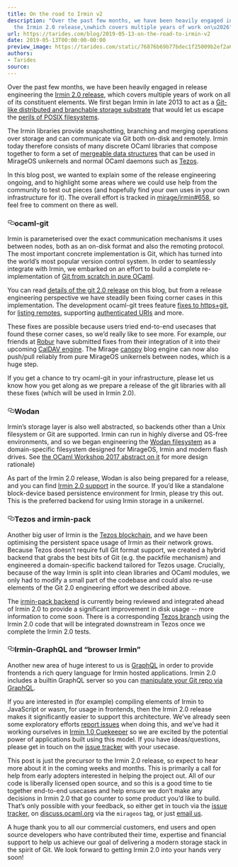 ```yaml
---
title: On the road to Irmin v2
description: "Over the past few months, we have been heavily engaged in release\nengineering
  the Irmin 2.0 release,\nwhich covers multiple years of work on\u2026"
url: https://tarides.com/blog/2019-05-13-on-the-road-to-irmin-v2
date: 2019-05-13T00:00:00-00:00
preview_image: https://tarides.com/static/76876b69b77bdec1f25009b2ef2a6d33/ed333/tree_canopy2.jpg
authors:
- Tarides
source:
---
```


<p>Over the past few months, we have been heavily engaged in release
engineering the <a href="https://github.com/mirage/irmin/issues/658">Irmin 2.0 release</a>,
which covers multiple years of work on all of its constituent
elements. We first began Irmin in late 2013 to act as a
<a href="https://mirage.io/blog/introducing-irmin">Git-like distributed and branchable storage substrate</a>
that would let us escape the <a href="https://www.cl.cam.ac.uk/~pes20/SOSP15-paper102-submitted.pdf">perils of POSIX filesystems</a>.</p>
<p>The Irmin libraries provide snapshotting, branching and merging
operations over storage and can communicate via Git both on-disk and
remotely. Irmin today therefore consists of many discrete OCaml
libraries that compose together to form a set of <a href="https://blog.acolyer.org/2015/01/14/mergeable-persistent-data-structures/">mergeable data structures</a>
that can be used in MirageOS unikernels and normal OCaml daemons such
as <a href="http://tezos.com">Tezos</a>.</p>
<p>In this blog post, we wanted to explain some of the release
engineering ongoing, and to highlight some areas where we could use
help from the community to test out pieces (and hopefully find your
own uses in your own infrastructure for it).  The overall effort is
tracked in <a href="https://github.com/mirage/irmin/issues/658">mirage/irmin#658</a>, so
feel free to comment on there as well.</p>
<h3 style="position:relative;"><a href="https://tarides.com/feed.xml#ocaml-git" aria-label="ocaml git permalink" class="anchor before"><svg aria-hidden="true" focusable="false" height="16" version="1.1" viewbox="0 0 16 16" width="16"><path fill-rule="evenodd" d="M4 9h1v1H4c-1.5 0-3-1.69-3-3.5S2.55 3 4 3h4c1.45 0 3 1.69 3 3.5 0 1.41-.91 2.72-2 3.25V8.59c.58-.45 1-1.27 1-2.09C10 5.22 8.98 4 8 4H4c-.98 0-2 1.22-2 2.5S3 9 4 9zm9-3h-1v1h1c1 0 2 1.22 2 2.5S13.98 12 13 12H9c-.98 0-2-1.22-2-2.5 0-.83.42-1.64 1-2.09V6.25c-1.09.53-2 1.84-2 3.25C6 11.31 7.55 13 9 13h4c1.45 0 3-1.69 3-3.5S14.5 6 13 6z"></path></svg></a>ocaml-git</h3>
<p>Irmin is parameterised over the exact communication mechanisms it uses
between nodes, both as an on-disk format and also the remoting
protocol.  The most important concrete implementation is Git, which
has turned into the world&rsquo;s most popular version control system.  In
order to seamlessly integrate with Irmin, we embarked on an effort to
build a complete re-implementation of
<a href="https://github.com/mirage/ocaml-git">Git from scratch in pure OCaml</a>.</p>
<p>You can read <a href="https://tarides.com/blog/2018-10-19-ocaml-git-2-0.html">details of the git 2.0 release</a>
on this blog, but from a release engineering perspective we have steadily
been fixing corner cases in this implementation.  The development
ocaml-git trees feature <a href="https://github.com/mirage/ocaml-git/pull/348">fixes to https+git</a>,
for <a href="https://github.com/mirage/ocaml-git/pull/351">listing remotes</a>, supporting
<a href="https://github.com/mirage/ocaml-git/pull/341">authenticated URIs</a> and
more.</p>
<p>These fixes are possible because users tried end-to-end usecases that
found these corner cases, so we&rsquo;d really like to see more.  For
example, our friends at <a href="https://robur.io">Robur</a> have submitted fixes
from their integration of it into their upcoming <a href="https://github.com/roburio/caldav">CalDAV engine</a>.
The Mirage <a href="https://github.com/Engil/Canopy">canopy</a> blog engine can now also
push/pull reliably from pure MirageOS unikernels between nodes, which
is a huge step.</p>
<p>If you get a chance to try ocaml-git in your infrastructure, please
let us know how you get along as we prepare a release of the git
libraries with all these fixes (which will be used in Irmin 2.0).</p>
<h3 style="position:relative;"><a href="https://tarides.com/feed.xml#wodan" aria-label="wodan permalink" class="anchor before"><svg aria-hidden="true" focusable="false" height="16" version="1.1" viewbox="0 0 16 16" width="16"><path fill-rule="evenodd" d="M4 9h1v1H4c-1.5 0-3-1.69-3-3.5S2.55 3 4 3h4c1.45 0 3 1.69 3 3.5 0 1.41-.91 2.72-2 3.25V8.59c.58-.45 1-1.27 1-2.09C10 5.22 8.98 4 8 4H4c-.98 0-2 1.22-2 2.5S3 9 4 9zm9-3h-1v1h1c1 0 2 1.22 2 2.5S13.98 12 13 12H9c-.98 0-2-1.22-2-2.5 0-.83.42-1.64 1-2.09V6.25c-1.09.53-2 1.84-2 3.25C6 11.31 7.55 13 9 13h4c1.45 0 3-1.69 3-3.5S14.5 6 13 6z"></path></svg></a>Wodan</h3>
<p>Irmin&rsquo;s storage layer is also well abstracted, so backends other than
a Unix filesystem or Git are supported.  Irmin can run in highly
diverse and OS-free environments, and so we began engineering the
<a href="https://github.com/mirage/wodan">Wodan filesystem</a> as a
domain-specific filesystem designed for MirageOS, Irmin and modern
flash drives.  See <a href="https://g2p.github.io/research/wodan.pdf">the OCaml Workshop 2017 abstract on
it</a> for more design
rationale)</p>
<p>As part of the Irmin 2.0 release, Wodan is also being prepared for a
release, and you can find <a href="https://github.com/mirage/wodan/tree/master/src/wodan-irmin">Irmin 2.0
support</a>
in the source.  If you&rsquo;d like a standalone block-device based
persistence environment for Irmin, please try this out.  This is the
preferred backend for using Irmin storage in a unikernel.</p>
<h3 style="position:relative;"><a href="https://tarides.com/feed.xml#tezos-and-irmin-pack" aria-label="tezos and irmin pack permalink" class="anchor before"><svg aria-hidden="true" focusable="false" height="16" version="1.1" viewbox="0 0 16 16" width="16"><path fill-rule="evenodd" d="M4 9h1v1H4c-1.5 0-3-1.69-3-3.5S2.55 3 4 3h4c1.45 0 3 1.69 3 3.5 0 1.41-.91 2.72-2 3.25V8.59c.58-.45 1-1.27 1-2.09C10 5.22 8.98 4 8 4H4c-.98 0-2 1.22-2 2.5S3 9 4 9zm9-3h-1v1h1c1 0 2 1.22 2 2.5S13.98 12 13 12H9c-.98 0-2-1.22-2-2.5 0-.83.42-1.64 1-2.09V6.25c-1.09.53-2 1.84-2 3.25C6 11.31 7.55 13 9 13h4c1.45 0 3-1.69 3-3.5S14.5 6 13 6z"></path></svg></a>Tezos and irmin-pack</h3>
<p>Another big user of Irmin is the <a href="https://tezos.com">Tezos blockchain</a>,
and we have been optimising the persistent space usage of Irmin as their
network grows.  Because Tezos doesn&rsquo;t require full Git format support,
we created a hybrid backend that grabs the best bits of Git (e.g. the
packfile mechanism) and engineered a domain-specific backend tailored
for Tezos usage. Crucially, because of the way Irmin is split into
clean libraries and OCaml modules, we only had to modify a small part
of the codebase and could also re-use elements of the Git 2.0
engineering effort we described above.</p>
<p>The <a href="https://github.com/mirage/irmin/pull/615">irmin-pack backend</a> is
currently being reviewed and integrated ahead of Irmin 2.0 to provide
a significant improvement in disk usage -- more information to come soon.
There is a corresponding <a href="https://gitlab.com/samoht/tezos/tree/snapshot-irmin-pack">Tezos branch</a>
using the Irmin 2.0 code that will be integrated downstream in Tezos
once we complete the Irmin 2.0 tests.</p>
<h3 style="position:relative;"><a href="https://tarides.com/feed.xml#irmin-graphql-and-browser-irmin" aria-label="irmin graphql and browser irmin permalink" class="anchor before"><svg aria-hidden="true" focusable="false" height="16" version="1.1" viewbox="0 0 16 16" width="16"><path fill-rule="evenodd" d="M4 9h1v1H4c-1.5 0-3-1.69-3-3.5S2.55 3 4 3h4c1.45 0 3 1.69 3 3.5 0 1.41-.91 2.72-2 3.25V8.59c.58-.45 1-1.27 1-2.09C10 5.22 8.98 4 8 4H4c-.98 0-2 1.22-2 2.5S3 9 4 9zm9-3h-1v1h1c1 0 2 1.22 2 2.5S13.98 12 13 12H9c-.98 0-2-1.22-2-2.5 0-.83.42-1.64 1-2.09V6.25c-1.09.53-2 1.84-2 3.25C6 11.31 7.55 13 9 13h4c1.45 0 3-1.69 3-3.5S14.5 6 13 6z"></path></svg></a>Irmin-GraphQL and &ldquo;browser Irmin&rdquo;</h3>
<p>Another new area of huge interest to us is
<a href="https://graphql.org">GraphQL</a> in order to provide frontends a rich
query language for Irmin hosted applications.  Irmin 2.0 includes a
builtin GraphQL server so you can <a href="https://twitter.com/cuvius/status/1017136581755457539">manipulate your Git repo via
GraphQL</a>.</p>
<p>If you are interested in (for example) compiling elements of Irmin to
JavaScript or wasm, for usage in frontends, then the Irmin 2.0 release
makes it significantly easier to support this architecture.  We&rsquo;ve
already seen some exploratory efforts <a href="https://github.com/mirage/irmin/issues/681">report issues</a>
when doing this, and we&rsquo;ve had it working ourselves in <a href="http://roscidus.com/blog/blog/2015/04/28/cuekeeper-gitting-things-done-in-the-browser/">Irmin 1.0 Cuekeeper</a>
so we are excited by the potential power of applications built using
this model.  If you have ideas/questions, please get in touch on the
<a href="https://github.com/mirage/irmin/issues">issue tracker</a> with your
usecase.</p>
<p>This post is just the precursor to the Irmin 2.0 release, so expect to
hear more about it in the coming weeks and months.  This is primarily
a call for help from early adopters interested in helping the project
out.  All of our code is liberally licensed open source, and so this
is a good time to tie together end-to-end usecases and help ensure we
don&rsquo;t make any decisions in Irmin 2.0 that go counter to some product
you&rsquo;d like to build. That&rsquo;s only possible with your feedback, so
either get in touch via the <a href="https://github.com/mirage/irmin/issues">issue tracker</a>, on
<a href="https://discuss.ocaml.org">discuss.ocaml.org</a> via the <code>mirageos</code> tag,
or just <a href="mailto:mirageos-devel@lists.xenproject.org">email us</a>.</p>
<p>A huge thank you to all our commercial customers, end users and open
source developers who have contributed their time, expertise and
financial support to help us achieve our goal of delivering a modern
storage stack in the spirit of Git. We look forward to getting Irmin
2.0 into your hands very soon!</p>
